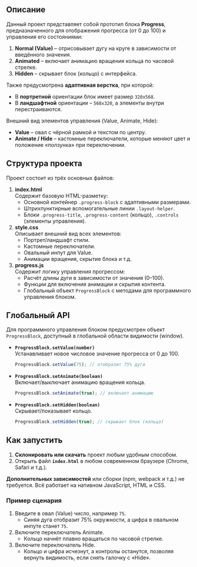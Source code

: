 ## Описание

Данный проект представляет собой прототип блока **Progress**, предназначенного для отображения прогресса (от 0 до 100) и управления его состояниями:

1. **Normal (Value)** – отрисовывает дугу на круге в зависимости от введённого значения.
2. **Animated** – включает анимацию вращения кольца по часовой стрелке.
3. **Hidden** – скрывает блок (кольцо) с интерфейса.

Также предусмотрена **адаптивная верстка**, при которой:

- В **портретной** ориентации блок имеет размер `320x568`.
- В **ландшафтной** ориентации – `568x320`, а элементы внутри перестраиваются.

Внешний вид элементов управления (Value, Animate, Hide):

- **Value** – овал с чёрной рамкой и текстом по центру.
- **Animate / Hide** – кастомные переключатели, которые меняют цвет и положение «ползунка» при переключении.

## Структура проекта

Проект состоит из трёх основных файлов:

1. **index.html**\
   Содержит базовую HTML-разметку:
   - Основной контейнер `.progress-block` с адаптивными размерами.
   - Штрихпунктирные вспомогательные линии `.layout-helper`.
   - Блоки `.progress-title`, `.progress-content` (кольцо), `.controls` (элементы управления).
2. **style.css**\
   Описывает внешний вид всех элементов:
   - Портрет/ландшафт стили.
   - Кастомные переключатели.
   - Овальный инпут для Value.
   - Анимации вращения, скрытие блока и т.д.
3. **progress.js**\
   Содержит логику управления прогрессом:
   - Расчёт длины дуги в зависимости от значения (0–100).
   - Функции для включения анимации и скрытия контента.
   - Глобальный объект `ProgressBlock` с методами для программного управления блоком.

## Глобальный API

Для программного управления блоком предусмотрен объект `ProgressBlock`, доступный в глобальной области видимости (window).

- **`ProgressBlock.setValue(number)`**\
  Устанавливает новое числовое значение прогресса от 0 до 100.
  ```js
  ProgressBlock.setValue(75); // отобразит 75% дуги
  ```
- **`ProgressBlock.setAnimate(boolean)`**\
  Включает/выключает анимацию вращения кольца.
  ```js
  ProgressBlock.setAnimate(true); // включает анимацию
  ```
- **`ProgressBlock.setHidden(boolean)`**\
  Скрывает/показывает кольцо.

  ```js
  ProgressBlock.setHidden(true); // скрывает блок (кольцо)
  ```

## Как запустить

1. **Склонировать или скачать** проект любым удобным способом.
2. Открыть файл **`index.html`** в любом современном браузере (Chrome, Safari и т.д.).

**Дополнительных зависимостей** или сборки (npm, webpack и т.д.) не требуется. Всё работает на нативном JavaScript, HTML и CSS.

### Пример сценария

1. Введите в овал (Value) число, например `75`.
   - Синяя дуга отобразит 75% окружности, а цифра в овальном инпуте станет `75`.
2. Включите переключатель Animate.
   - Кольцо начнёт плавно вращаться по часовой стрелке.
3. Включите переключатель Hide.
   - Кольцо и цифра исчезнут, а контролы останутся, позволяя вернуть видимость, если снять галочку с «Hide».